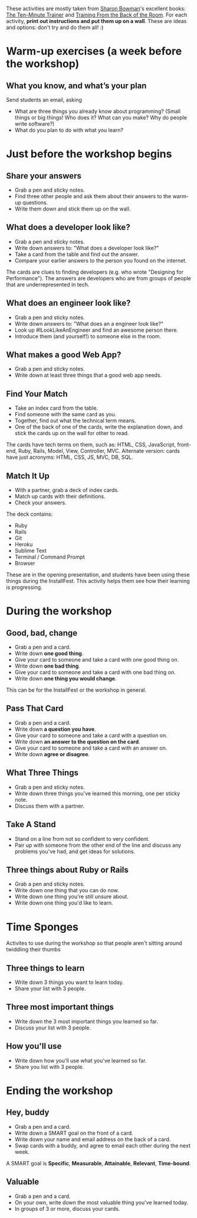 These activities are mostly taken from [Sharon Bowman](http://bowperson.com/)'s excellent books: [The Ten-Minute Trainer](http://www.amazon.com/Ten-Minute-Trainer-Teach-Quick-Stick/dp/0787974420/) and [Training From the Back of the Room](http://www.amazon.com/Training-Back-Room-Aside-Learn/dp/0787996629/). For each activity, **print out instructions and put them up on a wall**. These are ideas and options: don't try and do them all! :)

# <a name="warm-upexercises"></a> Warm-up exercises (a week before the workshop)

## <a name="whatyouknowandwhatsyourplan"></a> What you know, and what’s your plan

Send students an email, asking

* What are three things you already know about programming? (Small things or big things! Who does it? What can you make? Why do people write software?)
* What do you plan to do with what you learn?

# <a name="justbeforetheworkshopbegins"></a> Just before the workshop begins

## <a name="shareyouranswers"></a> Share your answers

* Grab a pen and sticky notes.
* Find three other people and ask them about their answers to the warm-up questions.
* Write them down and stick them up on the wall.

## <a name="whatdoesadeveloperlooklike"></a> What does a developer look like?

* Grab a pen and sticky notes.
* Write down answers to: "What does a developer look like?"
* Take a card from the table and find out the answer.
* Compare your earlier answers to the person you found on the internet.

The cards are clues to finding developers (e.g. who wrote "Designing for Performance"). The answers are developers who are from groups of people that are underrepresented in tech.

## <a name="whatdoesanengineerlooklike"></a> What does an engineer look like?

* Grab a pen and sticky notes.
* Write down answers to: "What does an a engineer look like?"
* Look up #ILookLikeAnEngineer and find an awesome person there.
* Introduce them (and yourself!) to someone else in the room.

## <a name="whatmakesagoodwebapp"></a> What makes a good Web App?

* Grab a pen and sticky notes.
* Write down at least three things that a good web app needs.

## <a name="findyourmatch"></a> Find Your Match

* Take an index card from the table.
* Find someone with the same card as you.
* Together, find out what the technical term means.
* One of the back of one of the cards, write the explanation down, and stick the cards up on the wall for other to read.

The cards have tech terms on them, such as: HTML, CSS, JavaScript, front-end, Ruby, Rails, Model, View, Controller, MVC. Alternate version: cards have just acronyms: HTML, CSS, JS, MVC, DB, SQL.

## <a name="matchitup"></a> Match It Up

* With a partner, grab a deck of index cards.
* Match up cards with their definitions.
* Check your answers.

The deck contains:

* Ruby
* Rails
* Git
* Heroku
* Sublime Text
* Terminal / Command Prompt
* Browser

These are in the opening presentation, and students have been using these things during the InstallFest. This activity helps them see how their learning is progressing.

# <a name="duringtheworkshop"></a> During the workshop

## <a name="goodbadchange"></a> Good, bad, change

* Grab a pen and a card.
* Write down **one good thing**.
* Give your card to someone and take a card with one good thing on.
* Write down **one bad thing**.
* Give your card to someone and take a card with one bad thing on.
* Write down **one thing you would change**.

This can be for the InstallFest or the workshop in general.

## <a name="passthatcard"></a> Pass That Card

* Grab a pen and a card.
* Write down **a question you have**.
* Give your card to someone and take a card with a question on.
* Write down **an answer to the question on the card**.
* Give your card to someone and take a card with an answer on.
* Write down **agree or disagree**.

## <a name="whatthreethings"></a> What Three Things

* Grab a pen and sticky notes.
* Write down three things you've learned this morning, one per sticky note.
* Discuss them with a partner.

## <a name="takeastand"></a> Take A Stand

* Stand on a line from not so confident to very confident.
* Pair up with someone from the other end of the line and discuss any problems you've had, and get ideas for solutions.

## <a name="threethingsaboutrubyorrails"></a> Three things about Ruby or Rails

* Grab a pen and sticky notes.
* Write down one thing that you can do now.
* Write down one thing you're still unsure about.
* Write down one thing you'd like to learn.

# <a name="timesponges"></a> Time Sponges

Activites to use during the workshop so that people aren't sitting around twiddling their thumbs

## <a name="three-things-to-learn"></a>Three things to learn

* Write down 3 things you want to learn today.
* Share your list with 3 people.

## <a name="three-most-important-things"></a> Three most important things

* Write down the 3 most important things you learned so far.
* Discuss your list with 3 people.

## <a name="how-youll-use"></a> How you'll use

* Write down how you'll use what you've learned so far.
* Share you list with 3 people.

# <a name="endingtheworkshop"></a> Ending the workshop

## <a name="heybuddy"></a> Hey, buddy

* Grab a pen and a card.
* Write down a SMART goal on the front of a card.
* Write down your name and email address on the back of a card.
* Swap cards with a buddy, and agree to email each other during the next week.

A SMART goal is **Specific**, **Measurable**, **Attainable**, **Relevant**, **Time-bound**.

## <a name="valuable"></a> Valuable

* Grab a pen and a card.
* On your own, write down the most valuable thing you've learned today.
* In groups of 3 or more, discuss your cards.
